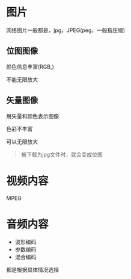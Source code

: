 # 图片

网络图片一般都是，jpg，JPEG(peg，一般指压缩)

## 位图图像

颜色信息丰富(RGB,)

不能无限放大

## 矢量图像

用矢量和颜色表示图像

色彩不丰富

可以无限放大

> 被下载为jpg文件时，就会变成位图

# 视频内容

MPEG

# 音频内容

+ 波形编码
+ 参数编码
+ 混合编码

都是根据具体情况选择

